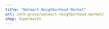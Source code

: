 ```yaml
---
title: "Walmart Neighborhood Market"
url: /elk-grove/walmart-neighborhood-market/
shop: Supermarkt
---
```

